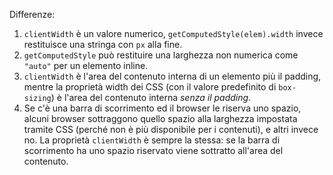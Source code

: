 Differenze:

1. `clientWidth` è un valore numerico, `getComputedStyle(elem).width` invece restituisce una stringa con `px` alla fine.
2. `getComputedStyle` può restituire una larghezza non numerica come `"auto"` per un elemento inline.
3. `clientWidth` è l'area del contenuto interna di un elemento più il padding, mentre la proprietà width dei CSS (con il valore predefinito di `box-sizing`) è l'area del contenuto interna *senza il padding*.
4. Se c'è una barra di scorrimento ed il browser le riserva uno spazio, alcuni browser sottraggono quello spazio alla larghezza impostata tramite CSS (perché non è più disponibile per i contenuti), e altri invece no. La proprietà `clientWidth` è sempre la stessa: se la barra di scorrimento ha uno spazio riservato viene sottratto all'area del contenuto.
